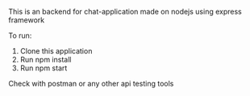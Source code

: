 This is an backend for chat-application made on nodejs using express framework

To run: 
1. Clone this application
2. Run npm install
3. Run npm start

Check with postman or any other api testing tools

